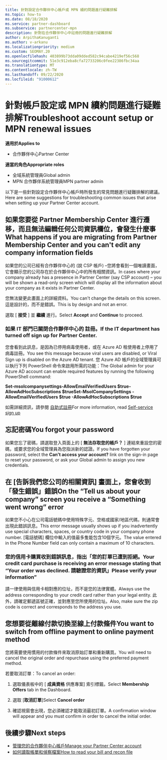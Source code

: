 ```yaml
---
title: 針對設定合作夥伴中心帳戶或 MPN 續約問題進行疑難排解
ms.topic: how-to
ms.date: 08/18/2020
ms.service: partner-dashboard
ms.subservice: partnercenter-mpn
description: 針對在合作夥伴中心中註冊的問題進行疑難排解
author: ArpithaKanuganti
ms.author: v-arkanu
ms.localizationpriority: medium
ms.custom: SEOMAY.20
ms.openlocfilehash: 403899b73dda09dded582c94cabe4219ef56c568
ms.sourcegitcommit: 51e3c912eba8cfa72733206c0fee22386fbc34aa
ms.translationtype: MT
ms.contentlocale: zh-TW
ms.lasthandoff: 09/22/2020
ms.locfileid: "91000612"
---
```

# <a name="troubleshoot-account-setup-or-mpn-renewal-issues"></a><span data-ttu-id="d32e5-103">針對帳戶設定或 MPN 續約問題進行疑難排解</span><span class="sxs-lookup"><span data-stu-id="d32e5-103">Troubleshoot account setup or MPN renewal issues</span></span>

<span data-ttu-id="d32e5-104">**適用於**</span><span class="sxs-lookup"><span data-stu-id="d32e5-104">**Applies to**</span></span>

- <span data-ttu-id="d32e5-105">合作夥伴中心</span><span class="sxs-lookup"><span data-stu-id="d32e5-105">Partner Center</span></span>
 
<span data-ttu-id="d32e5-106">**適當的角色**</span><span class="sxs-lookup"><span data-stu-id="d32e5-106">**Appropriate roles**</span></span>

- <span data-ttu-id="d32e5-107">全域系統管理員</span><span class="sxs-lookup"><span data-stu-id="d32e5-107">Global admin</span></span>
- <span data-ttu-id="d32e5-108">MPN 合作夥伴系統管理員</span><span class="sxs-lookup"><span data-stu-id="d32e5-108">MPN partner admin</span></span> 
 
<span data-ttu-id="d32e5-109">以下是一些針對設定合作夥伴中心帳戶時所發生的常見問題進行疑難排解的建議。</span><span class="sxs-lookup"><span data-stu-id="d32e5-109">Here are some suggestions for troubleshooting common issues that arise when setting up your Partner Center account.</span></span>

## <a name="what-happens-if-you-are-migrating-from-partner-membership-center-and-you-cant-edit-any-company-information-fields"></a><span data-ttu-id="d32e5-110">如果您要從 Partner Membership Center 進行遷移，而且無法編輯任何公司資訊欄位，會發生什麼事</span><span class="sxs-lookup"><span data-stu-id="d32e5-110">What happens if you are migrating from Partner Membership Center and you can't edit any company information fields</span></span>

<span data-ttu-id="d32e5-111">如果您的公司已經有合作夥伴中心的 (說 CSP 帳戶) –您將會看到一個唯讀畫面，它會顯示您的公司存在於合作夥伴中心中的所有相關資訊。</span><span class="sxs-lookup"><span data-stu-id="d32e5-111">In cases where your company already has a presence in Partner Center (say CSP account) – you will be shown a read-only screen which will display all the information about your company as it exists in Partner Center.</span></span>

<span data-ttu-id="d32e5-112">您無法變更此畫面上的詳細資料。</span><span class="sxs-lookup"><span data-stu-id="d32e5-112">You can't change the details on this screen.</span></span> <span data-ttu-id="d32e5-113">這是設計的，而不是錯誤。</span><span class="sxs-lookup"><span data-stu-id="d32e5-113">This is by design and not an error.</span></span>

<span data-ttu-id="d32e5-114">選取 [ **接受** ] 並 **繼續** 進行。</span><span class="sxs-lookup"><span data-stu-id="d32e5-114">Select **Accept** and **Continue** to proceed.</span></span>


### <a name="if-the-it-department-has-turned-off-sign-up-for-partner-center"></a><span data-ttu-id="d32e5-115">如果 IT 部門已關閉合作夥伴中心的 **註冊**。</span><span class="sxs-lookup"><span data-stu-id="d32e5-115">If the IT department has turned off **sign up for Partner Center**.</span></span>


<span data-ttu-id="d32e5-116">您會看到此訊息，是因為已停用病毒使用者，或在 Azure AD 租使用者上停用了病毒註冊。</span><span class="sxs-lookup"><span data-stu-id="d32e5-116">You see this message because viral users are disabled, or Viral Sign up is disabled on the Azure AD tenant.</span></span> <span data-ttu-id="d32e5-117">您 Azure AD 帳戶的全域管理員可以執行下列 PowerShell 命令來啟用所需的功能：</span><span class="sxs-lookup"><span data-stu-id="d32e5-117">The Global admin for your Azure AD account can enable required features by running the following PowerShell command:</span></span>

<span data-ttu-id="d32e5-118">**Set-msolcompanysettings-AllowEmailVerifiedUsers $true-AllowAdHocSubscriptions $true**</span><span class="sxs-lookup"><span data-stu-id="d32e5-118">**Set-MsolCompanySettings -AllowEmailVerifiedUsers $true -AllowAdHocSubscriptions $true**</span></span>

<span data-ttu-id="d32e5-119">如需詳細資訊，請參閱 [自助式註冊](/azure/active-directory/users-groups-roles/directory-self-service-signup)</span><span class="sxs-lookup"><span data-stu-id="d32e5-119">For more information, read [Self-service sign up](/azure/active-directory/users-groups-roles/directory-self-service-signup)</span></span>

## <a name="you-forgot-your-password"></a><span data-ttu-id="d32e5-120">忘記密碼</span><span class="sxs-lookup"><span data-stu-id="d32e5-120">You forgot your password</span></span>

<span data-ttu-id="d32e5-121">如果您忘了密碼，請選取登入頁面上的 [ **無法存取您的帳戶？** ] 連結來重設您的密碼，或要求您的全域管理員為您指派新的認證。</span><span class="sxs-lookup"><span data-stu-id="d32e5-121">If you have forgotten your password, select the **Can't access your account?** link on the sign-in page to reset your password, or ask your Global admin to assign you new credentials.</span></span>

## <a name="on-the-tell-us-about-your-company-screen-you-receive-a-something-went-wrong-error"></a><span data-ttu-id="d32e5-122">在 [告訴我們您公司的相關資訊] 畫面上，您會收到「發生錯誤」錯誤</span><span class="sxs-lookup"><span data-stu-id="d32e5-122">On the “Tell us about your company” screen you receive a “Something went wrong” error</span></span>

<span data-ttu-id="d32e5-123">如果您不小心在公司電話號碼中使用特殊字元、空格或國家/地區代碼，則通常會出現此錯誤訊息。</span><span class="sxs-lookup"><span data-stu-id="d32e5-123">This error message usually shows up if you inadvertently use special characters, spaces, or country code in your company phone number.</span></span> <span data-ttu-id="d32e5-124">[電話號碼] 欄位中輸入的值最多隻能包含10個字元。</span><span class="sxs-lookup"><span data-stu-id="d32e5-124">The value entered in the Phone Number field can only contain a maximum of 10 characters.</span></span>


### <a name="your-credit-card-purchase-is-receiving-an-error-message-stating-that-your-order-was-declined-please-verify-your-information"></a><span data-ttu-id="d32e5-125">您的信用卡購買收到錯誤訊息，指出「您的訂單已遭到拒絕。</span><span class="sxs-lookup"><span data-stu-id="d32e5-125">Your credit card purchase is receiving an error message stating that “Your order was declined.</span></span> <span data-ttu-id="d32e5-126">請驗證您的資訊」</span><span class="sxs-lookup"><span data-stu-id="d32e5-126">Please verify your information”</span></span>


<span data-ttu-id="d32e5-127">請一律使用與信用卡相對應的位址，而不是您的法律實體。</span><span class="sxs-lookup"><span data-stu-id="d32e5-127">Always use the address corresponding to your credit card rather than your legal entity.</span></span> <span data-ttu-id="d32e5-128">此外，請確定郵遞區號正確，並對應至您所使用的位址。</span><span class="sxs-lookup"><span data-stu-id="d32e5-128">Also, make sure the zip code is correct and corresponds to the address you use.</span></span>

## <a name="you-want-to-switch-from-offline-payment-to-online-payment-method"></a><span data-ttu-id="d32e5-129">您想要從離線付款切換至線上付款條件</span><span class="sxs-lookup"><span data-stu-id="d32e5-129">You want to switch from offline payment to online payment method</span></span> 

<span data-ttu-id="d32e5-130">您將需要使用慣用的付款條件來取消原始訂單和重新購買。</span><span class="sxs-lookup"><span data-stu-id="d32e5-130">You will need to cancel the original order and repurchase using the preferred payment method.</span></span>

<span data-ttu-id="d32e5-131">若要取消訂單：</span><span class="sxs-lookup"><span data-stu-id="d32e5-131">To cancel an order:</span></span>

1. <span data-ttu-id="d32e5-132">選取儀表板中的 [ **成員資格** 供應專案] 索引標籤。</span><span class="sxs-lookup"><span data-stu-id="d32e5-132">Select **Membership Offers** tab in the Dashboard.</span></span>

2. <span data-ttu-id="d32e5-133">選取 [**取消訂單**]</span><span class="sxs-lookup"><span data-stu-id="d32e5-133">Select **Cancel order**</span></span>

3. <span data-ttu-id="d32e5-134">確認視窗會出現，您必須確認才能取消最初訂單。</span><span class="sxs-lookup"><span data-stu-id="d32e5-134">A confirmation window will appear and you must confirm in order to cancel the initial order.</span></span>

## <a name="next-steps"></a><span data-ttu-id="d32e5-135">後續步驟</span><span class="sxs-lookup"><span data-stu-id="d32e5-135">Next steps</span></span>

- [<span data-ttu-id="d32e5-136">管理您的合作夥伴中心帳戶</span><span class="sxs-lookup"><span data-stu-id="d32e5-136">Manage your Partner Center account</span></span>](partner-center-account-setup.md)
- [<span data-ttu-id="d32e5-137">如何讀取帳單和偵察檔案</span><span class="sxs-lookup"><span data-stu-id="d32e5-137">How to read your bill and recon file</span></span>](read-your-bill.md)